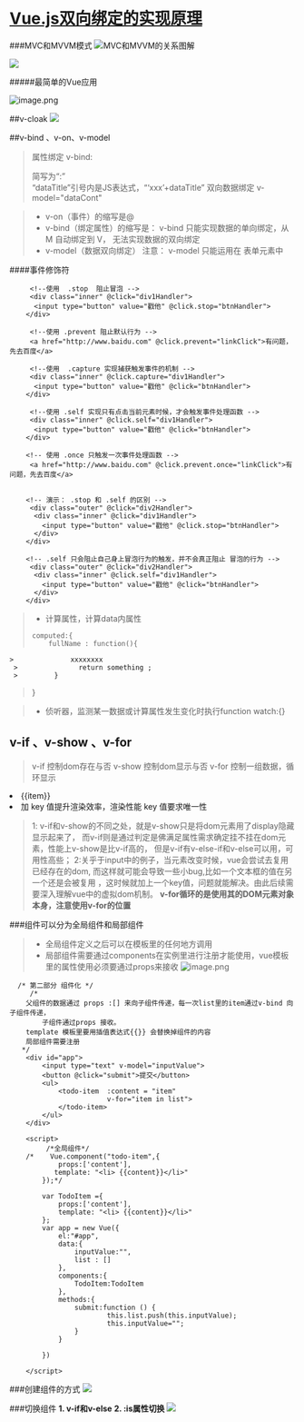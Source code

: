 # [Vue.js双向绑定的实现原理](https://www.cnblogs.com/kidney/p/6052935.html)


###MVC和MVVM模式
![MVC和MVVM的关系图解](https://upload-images.jianshu.io/upload_images/9249356-aea17a0e02c14d3b.png?imageMogr2/auto-orient/strip%7CimageView2/2/w/1240)

![](https://upload-images.jianshu.io/upload_images/9249356-b463bee03d732cd5.png?imageMogr2/auto-orient/strip%7CimageView2/2/w/1240)


#####最简单的Vue应用

![image.png](https://upload-images.jianshu.io/upload_images/9249356-56cb54a4a81ed111.png?imageMogr2/auto-orient/strip%7CimageView2/2/w/1240)

##v-cloak
![](https://upload-images.jianshu.io/upload_images/9249356-4aa12cd5afcea748.png?imageMogr2/auto-orient/strip%7CimageView2/2/w/1240)


##v-bind 、v-on、v-model

>属性绑定  v-bind:    <div v-bind:title="dataTitle"></div>
简写为“:”<div :title="dataTitle"></div>
“dataTitle”引号内是JS表达式，“‘xxx’+dataTitle”
双向数据绑定  v-model="dataCont"

>- v-on（事件）的缩写是@
>- v-bind（绑定属性）的缩写是：
v-bind 只能实现数据的单向绑定，从 M 自动绑定到 V， 无法实现数据的双向绑定
>- v-model（数据双向绑定）
  注意： v-model 只能运用在 表单元素中

####事件修饰符
```
     <!--使用  .stop  阻止冒泡 -->
     <div class="inner" @click="div1Handler">
      <input type="button" value="戳他" @click.stop="btnHandler">
    </div>

     <!--使用 .prevent 阻止默认行为 -->
     <a href="http://www.baidu.com" @click.prevent="linkClick">有问题，先去百度</a>

     <!--使用  .capture 实现捕获触发事件的机制 -->
     <div class="inner" @click.capture="div1Handler">
      <input type="button" value="戳他" @click="btnHandler">
    </div>

     <!--使用 .self 实现只有点击当前元素时候，才会触发事件处理函数 -->
     <div class="inner" @click.self="div1Handler">
      <input type="button" value="戳他" @click="btnHandler">
    </div>

    <!-- 使用 .once 只触发一次事件处理函数 -->
     <a href="http://www.baidu.com" @click.prevent.once="linkClick">有问题，先去百度</a>


    <!-- 演示： .stop 和 .self 的区别 -->
     <div class="outer" @click="div2Handler">
      <div class="inner" @click="div1Handler">
        <input type="button" value="戳他" @click.stop="btnHandler">
      </div>
    </div>

    <!-- .self 只会阻止自己身上冒泡行为的触发，并不会真正阻止 冒泡的行为 -->
     <div class="outer" @click="div2Handler">
      <div class="inner" @click.self="div1Handler">
        <input type="button" value="戳他" @click="btnHandler">
      </div>
    </div>
```

>- 计算属性，计算data内属性
> ```  
  >computed:{
   >     fullName : function(){
    >              xxxxxxxx
     >               return something ;
     >         }
  >  }

>- 侦听器，监测某一数据或计算属性发生变化时执行function
watch:{}
## v-if 、v-show 、v-for
>v-if  控制dom存在与否
v-show 控制dom显示与否
v-for 控制一组数据，循环显示
<li v-for="(item , index) of list" :key="index">{{item}}<li>
加 key 值提升渲染效率，渲染性能
key 值要求唯一性

>1: v-if和v-show的不同之处，就是v-show只是将dom元素用了display隐藏显示起来了，
  >而v-if则是通过判定是佛满足属性需求确定挂不挂在dom元素，性能上v-show是比v-if高的，
        但是v-if有v-else-if和v-else可以用，可用性高些；
        2:关乎于input中的例子，当元素改变时候，vue会尝试去复用已经存在的dom,
        而这样就可能会导致一些小bug,比如一个文本框的值在另一个还是会被复用
        ，这时候就加上一个key值，问题就能解决。由此后续需要深入理解vue中的虚拟dom机制。
**v-for循环的是使用其的DOM元素对象本身，注意使用v-for的位置**



###组件可以分为全局组件和局部组件

>+ 全局组件定义之后可以在模板里的任何地方调用
>+ 局部组件需要通过components在实例里进行注册才能使用，vue模板里的属性使用必须要通过props来接收
![image.png](https://upload-images.jianshu.io/upload_images/9249356-d62e7bf8dcef907a.png?imageMogr2/auto-orient/strip%7CimageView2/2/w/1240)

```
  /* 第二部分 组件化 */
     /*
    父组件的数据通过 props :[] 来向子组件传递，每一次list里的item通过v-bind 向子组件传递，
        子组件通过props 接收。
    template 模板里要用插值表达式{{}} 会替换掉组件的内容
    局部组件需要注册
   */
    <div id="app">
        <input type="text" v-model="inputValue">
        <button @click="submit">提交</button>
        <ul>
            <todo-item  :content = "item"
                        v-for="item in list">
            </todo-item>
        </ul>
    </div>

    <script>
         /*全局组件*/
    /*    Vue.component("todo-item",{
            props:['content'],
           template: "<li> {{content}}</li>"
        });*/

        var TodoItem ={
            props:['content'],
            template: "<li> {{content}}</li>"
        };
        var app = new Vue({
            el:"#app",
            data:{
                inputValue:"",
                list : []
            },
            components:{
                TodoItem:TodoItem
            },
            methods:{
                submit:function () {
                        this.list.push(this.inputValue);
                        this.inputValue="";
                }
            }

        })

    </script>
```
###创建组件的方式
![](https://upload-images.jianshu.io/upload_images/9249356-786652c31a72cf3b.png?imageMogr2/auto-orient/strip%7CimageView2/2/w/1240)

###切换组件
**1. v-if和v-else**
**2. :is属性切换**
![](https://upload-images.jianshu.io/upload_images/9249356-7d06427b03e8dfe7.png?imageMogr2/auto-orient/strip%7CimageView2/2/w/1240)
